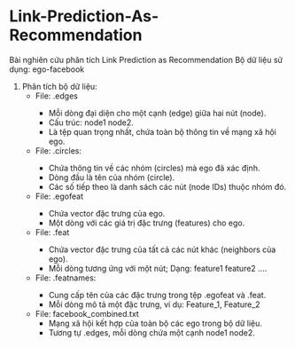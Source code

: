 # Link-Prediction-As-Recommendation
Bài nghiên cứu phân tích Link Prediction as Recommendation 
Bộ dữ liệu sử dụng: ego-facebook
1. Phân tích bộ dữ liệu:
    - File: <ego>.edges
        + Mỗi dòng đại diện cho một cạnh (edge) giữa hai nút (node).
        + Cấu trúc: node1 node2.
        + Là tệp quan trọng nhất, chứa toàn bộ thông tin về mạng xã hội ego.
    - File: <ego>.circles:
        + Chứa thông tin về các nhóm (circles) mà ego đã xác định.
        + Dòng đầu là tên của nhóm (circle).
        + Các số tiếp theo là danh sách các nút (node IDs) thuộc nhóm đó.
    - File: <ego>.egofeat
        + Chứa vector đặc trưng của ego.
        + Một dòng với các giá trị đặc trưng (features) cho ego.
    - File: <ego>.feat
        + Chứa vector đặc trưng của tất cả các nút khác (neighbors của ego).
        + Mỗi dòng tương ứng với một nút; Dạng: feature1 feature2 ....
    - File: <ego>.featnames:
        + Cung cấp tên của các đặc trưng trong tệp .egofeat và .feat.
        + Mỗi dòng mô tả một đặc trưng, ví dụ: Feature_1, Feature_2
    - File: facebook_combined.txt
        + Mạng xã hội kết hợp của toàn bộ các ego trong bộ dữ liệu.
        + Tương tự .edges, mỗi dòng chứa một cạnh node1 node2.

